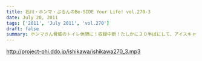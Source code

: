 ```yaml
---
title: 石川・ホンマ・ぶるんのBe-SIDE Your Life! vol.270-3
date: July 20, 2011
tags: ['2011', 'July 2011', 'vol.270']
draft: false
summary: ホンマさん脅威のトイレ休憩に！収録中断！たしかに３０半ばにして、アイスキャンデーでお腹をゆるくするというのは・・・「かわいく」はないな。NAMAE
---
```


http://project-phi.ddo.jp/ishikawa/ishikawa270_3.mp3